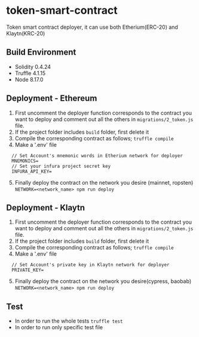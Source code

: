 # token-smart-contract

Token smart contract deployer, it can use both Etherium(ERC-20) and Klaytn(KRC-20)

## Build Environment
- Solidity 0.4.24
- Truffle 4.1.15
- Node 8.17.0


## Deployment - Ethereum
1. First uncomment the deployer function corresponds to the contract you want to deploy and comment out all the others in `migrations/2_token.js` file.
2. If the project folder includes `build` folder, first delete it
3. Compile the corresponding contract as follows;
`truffle compile`
4. Make a '.env' file
```
  // Set Account's mnemonic words in Etherium network for deployer
  MNEMONICS=
  // Set your infura project secret key
  INFURA_API_KEY=
```
5. Finally deploy the contract on the network you desire (mainnet, ropsten)
`NETWORK=<network_name> npm run deploy`


## Deployment - Klaytn
1. First uncomment the deployer function corresponds to the contract you want to deploy and comment out all the others in `migrations/2_token.js` file.
2. If the project folder includes `build` folder, first delete it
3. Compile the corresponding contract as follows;
`truffle compile`
4. Make a '.env' file
```
  // Set Account's private key in Klaytn network for deployer
  PRIVATE_KEY=
```
5. Finally deploy the contract on the network you desire(cypress, baobab)
`NETWORK=<network_name> npm run deploy`

## Test
* In order to run the whole tests
`truffle test`
* In order to run only specific test file